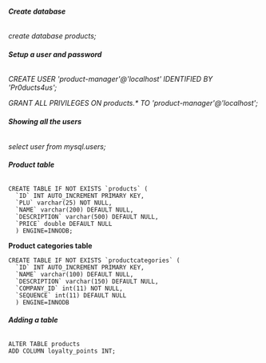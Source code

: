 ###### **Create database**

_create database products;_

###### **Setup a user and password**

_CREATE USER 'product-manager'@'localhost' IDENTIFIED BY 'Pr0ducts4us';_

_GRANT ALL PRIVILEGES ON products.* TO 'product-manager'@'localhost';_

###### **Showing all the users**

_select user from mysql.users;_

###### **Product table**

```
CREATE TABLE IF NOT EXISTS `products` (
  `ID` INT AUTO_INCREMENT PRIMARY KEY,
  `PLU` varchar(25) NOT NULL,
  `NAME` varchar(200) DEFAULT NULL,
  `DESCRIPTION` varchar(500) DEFAULT NULL,
  `PRICE` double DEFAULT NULL
  ) ENGINE=INNODB;
```

**Product categories table**

```$sql
CREATE TABLE IF NOT EXISTS `productcategories` (
  `ID` INT AUTO_INCREMENT PRIMARY KEY,
  `NAME` varchar(100) DEFAULT NULL,
  `DESCRIPTION` varchar(150) DEFAULT NULL,
  `COMPANY_ID` int(11) NOT NULL,
  `SEQUENCE` int(11) DEFAULT NULL
  ) ENGINE=INNODB
```

###### **Adding a table**

```$sql
ALTER TABLE products
ADD COLUMN loyalty_points INT;
```